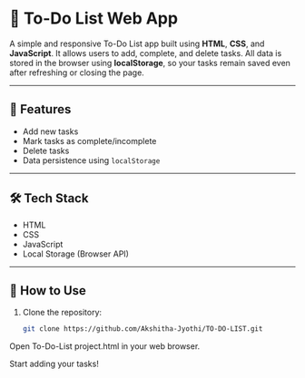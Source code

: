 # 📝 To-Do List Web App

A simple and responsive To-Do List app built using **HTML**, **CSS**, and **JavaScript**. It allows users to add, complete, and delete tasks. All data is stored in the browser using **localStorage**, so your tasks remain saved even after refreshing or closing the page.

---

## 🚀 Features

- Add new tasks
- Mark tasks as complete/incomplete
- Delete tasks
- Data persistence using `localStorage`

---

## 🛠️ Tech Stack

- HTML
- CSS
- JavaScript
- Local Storage (Browser API)

---

## 📂 How to Use

1. Clone the repository:
   ```bash
   git clone https://github.com/Akshitha-Jyothi/TO-DO-LIST.git
Open To-Do-List project.html in your web browser.

Start adding your tasks!
